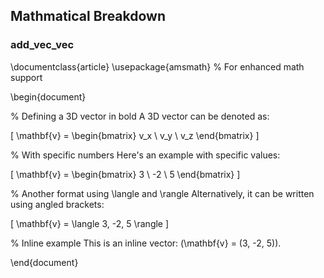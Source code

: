 ## Mathmatical Breakdown
### add_vec_vec

\documentclass{article}
\usepackage{amsmath} % For enhanced math support

\begin{document}

% Defining a 3D vector in bold
A 3D vector can be denoted as: 

\[
\mathbf{v} = \begin{bmatrix} v_x \\ v_y \\ v_z \end{bmatrix}
\]

% With specific numbers
Here's an example with specific values: 

\[
\mathbf{v} = \begin{bmatrix} 3 \\ -2 \\ 5 \end{bmatrix}
\]

% Another format using \langle and \rangle
Alternatively, it can be written using angled brackets: 

\[
\mathbf{v} = \langle 3, -2, 5 \rangle
\]

% Inline example
This is an inline vector: \(\mathbf{v} = (3, -2, 5)\).

\end{document}

